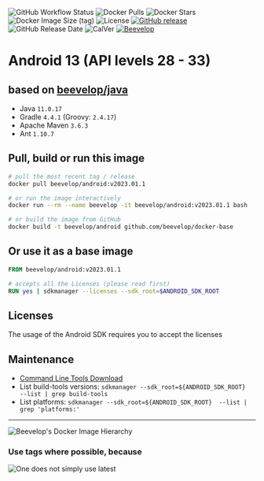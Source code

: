 ![GitHub Workflow Status](https://img.shields.io/github/actions/workflow/status/beevelop/docker-android/docker.yml?style=for-the-badge)
![Docker Pulls](https://img.shields.io/docker/pulls/beevelop/android.svg?style=for-the-badge)
![Docker Stars](https://img.shields.io/docker/stars/beevelop/android?style=for-the-badge)
![Docker Image Size (tag)](https://img.shields.io/docker/image-size/beevelop/android/latest?style=for-the-badge)
![License](https://img.shields.io/github/license/beevelop/docker-android?style=for-the-badge)
[![GitHub release](https://img.shields.io/github/release/beevelop/docker-android.svg?style=for-the-badge)](https://github.com/beevelop/docker-android/releases)
![GitHub Release Date](https://img.shields.io/github/release-date/beevelop/docker-android?style=for-the-badge)
![CalVer](https://img.shields.io/badge/CalVer-YYYY.MM.MICRO-22bfda.svg?style=for-the-badge)
[![Beevelop](https://img.shields.io/badge/-%20Made%20with%20%F0%9F%8D%AF%20by%20%F0%9F%90%9Dvelop-blue.svg?style=for-the-badge)](https://beevelop.com)

# Android 13 (API levels 28 - 33)

## based on [beevelop/java](https://github.com/beevelop/docker-java)

- Java `11.0.17`
- Gradle `4.4.1` (Groovy: `2.4.17`)
- Apache Maven `3.6.3`
- Ant `1.10.7`

## Pull, build or run this image

```bash
# pull the most recent tag / release
docker pull beevelop/android:v2023.01.1

# or run the image interactively
docker run --rm --name beevelop -it beevelop/android:v2023.01.1 bash

# or build the image from GitHub
docker build -t beevelop/android github.com/beevelop/docker-base
```

## Or use it as a base image

```Dockerfile
FROM beevelop/android:v2023.01.1

# accepts all the Licenses (please read first)
RUN yes | sdkmanager --licenses --sdk_root=$ANDROID_SDK_ROOT
```

## Licenses

The usage of the Android SDK requires you to accept the licenses 

## Maintenance

- [Command Line Tools Download](https://developer.android.com/studio#span-idcommand-toolsa-namecmdline-toolsacommand-line-tools-onlyspan)
- List build-tools versions: `sdkmanager --sdk_root=${ANDROID_SDK_ROOT}  --list | grep build-tools`
- List platforms: `sdkmanager --sdk_root=${ANDROID_SDK_ROOT}  --list | grep 'platforms:'`

---

![Beevelop's Docker Image Hierarchy](https://gist.githubusercontent.com/beevelop/b0cddab7209a683c77560d06ff00bc8e/raw/15429ee1d02e2c4dc019b760ca8c7ceff5911b82/hierarchy.png)

### Use tags where possible, because

![One does not simply use latest](https://i.imgflip.com/1fgwxr.jpg)
